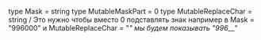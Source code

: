 type Mask = string
type MutableMaskPart = 0
type MutableReplaceChar = string / Это нужно чтобы вместо 0 подставлять знак
например в Mask = "996000" и MutableReplaceChar = "_"  мы будем показывать "996___"